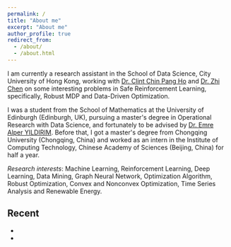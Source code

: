 ```yaml
---
permalink: /
title: "About me"
excerpt: "About me"
author_profile: true
redirect_from: 
  - /about/
  - /about.html
---
```


I am currently a research assistant in the School of Data Science, City University of Hong Kong, working with [Dr. Clint Chin Pang Ho](https://sites.google.com/view/clint-chin-pang-ho/home) and [Dr. Zhi Chen](https://sites.google.com/view/z-chen/home) on some interesting problems in Safe Reinforcement Learning, specifically, Robust MDP and Data-Driven Optimization. 

I was a student from the School of Mathematics at the University of Edinburgh (Edinburgh, UK), pursuing a master's degree in Operational Research with Data Science, and fortunately to be advised by [Dr. Emre Alper YILDIRIM](https://www.maths.ed.ac.uk/~yildirim/index.html). Before that, I got a master's degree from Chongqing University (Chongqing, China) and worked as an intern in the Institute of Computing Technology, Chinese Academy of Sciences (Beijing, China) for half a year.

*Research interests*: Machine Learning, Reinforcement Learning, Deep Learning, Data Mining, Graph Neural Network, Optimization Algorithm, Robust Optimization, Convex and Nonconvex Optimization, Time Series Analysis and Renewable Energy.

## Recent
*
*


<!---
Getting started
======
1. Register a GitHub account if you don't have one and confirm your e-mail (required!)
1. Fork [this repository](https://github.com/academicpages/academicpages.github.io) by clicking the "fork" button in the top right. 
1. Go to the repository's settings (rightmost item in the tabs that start with "Code", should be below "Unwatch"). Rename the repository "[your GitHub username].github.io", which will also be your website's URL.

**Markdown generator**

I have also created [a set of Jupyter notebooks](https://github.com/academicpages/academicpages.github.io/tree/master/markdown_generator
) that converts a CSV containing structured data about talks or presentations into individual markdown files that will be properly formatted for the academicpages template. 

How to edit your site's GitHub repository
------
Many people use a git client to create files on their local computer and then push them to GitHub's servers. If you are not familiar with git, you can directly edit these configuration and markdown files directly in the github.com interface. Navigate to a file (like [this one]

Example: editing a markdown file for a talk
![Editing a markdown file for a talk](/images/editing-talk.png)
-->

